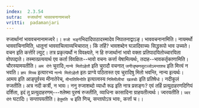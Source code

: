 ```yaml
---
index:  2.3.54
sutra:  रुजार्थानां भाववचनानामज्वरे
vritti:  padamanjari
---
```


रुजार्थानां भाववचनानामज्वरे।। `रुजो भङ्गे`भिदादिपाठादस्मादेव निपातनाद्वाऽङ्। भाववचनानामिति। नायमर्थो भाववाचिनामिति, धातूनां भाववाचित्वाव्यभिचारात्। किं तर्हि? भावशब्देन घञादिवाच्यः सिद्धरूपो भाव उच्यते। वचन इति कर्त्तरि ल्युट्। तत्र प्रकृत्यर्थो न विवक्ष्यते, न हि रुजार्थानां भावो वक्ता प्रतिपादयितोच्चारयिता वोपपद्दाते। तस्मात्प्रत्ययार्थ एव कर्ता विवक्षितः--भावो वचनः कर्त्ता येषामित्यर्थः, तदाह--भावकर्तृकाणामिति। चौरस्यामयतीति। `अम रोगे` चुरादिः,`नान्ये मितोऽहेतौ` इति चुरादौ वचनात् `जनीजृष्क्नसुरञ्जोऽमन्ताश्च` इति मित्त्वं न भवति। `ज्ञप मिच्च` इत्यारभ्य `नान्ये मितोऽहेतौ` इतः प्राग्ये पठितास्त एव चुरादिषु मितो भवन्ति, नान्य इत्यर्थः। आमय इति आङ्पूर्वस्य मीनातेरेच्, `मीनातिमिनोति` इत्यात्वस्य `निमिमीलीयां खलचोः` इति प्रतिषेधः। नदीकूलं रुजतीति। अत्र नदी कर्त्री, न भावः। ननु रुजाशब्दो व्याधौ रूढ इति नात्र प्रसङ्गः? एवं तर्हि प्रत्युदाहरणदिगियं दर्शिता, इदं तु प्रत्युदाहरणम्---श्लेष्मा पुरुषं रुजतीति, व्याधिना कासादिना ग्राहयतीत्यर्थः। ज्वरयतीति। `ज्वर रोगे` घटादिः। सन्तापयतीति। `हेतुमति च` इति णिच्, सन्तापोऽत्र भावः, कर्त्ता च।।
